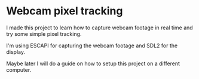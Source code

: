 # Webcam pixel tracking
I made this project to learn how to capture webcam footage in real time and try some simple pixel tracking. 

I'm using ESCAPI for capturing the webcam footage and SDL2 for the display.

Maybe later I will do a guide on how to setup this project on a different computer.
